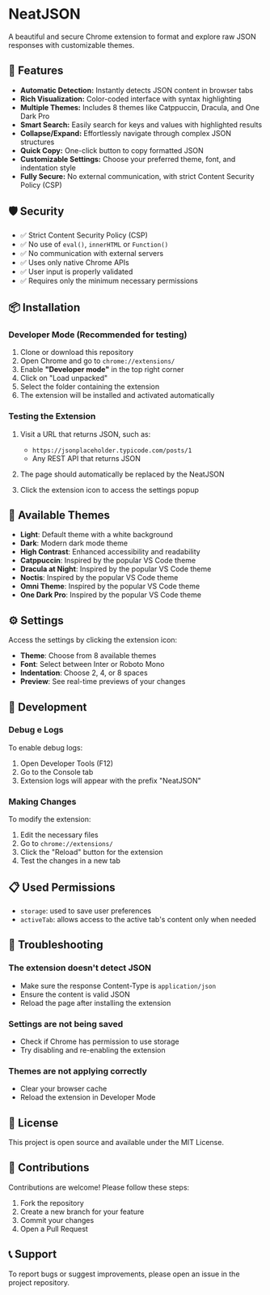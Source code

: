 # NeatJSON

A beautiful and secure Chrome extension to format and explore raw JSON responses with customizable themes.

## 🚀 Features

- **Automatic Detection:** Instantly detects JSON content in browser tabs
- **Rich Visualization:** Color-coded interface with syntax highlighting
- **Multiple Themes:** Includes 8 themes like Catppuccin, Dracula, and One Dark Pro
- **Smart Search:** Easily search for keys and values with highlighted results
- **Collapse/Expand:** Effortlessly navigate through complex JSON structures
- **Quick Copy:** One-click button to copy formatted JSON
- **Customizable Settings:** Choose your preferred theme, font, and indentation style
- **Fully Secure:** No external communication, with strict Content Security Policy (CSP)

## 🛡️ Security

- ✅ Strict Content Security Policy (CSP)
- ✅ No use of `eval()`, `innerHTML` or `Function()`
- ✅ No communication with external servers
- ✅ Uses only native Chrome APIs
- ✅ User input is properly validated
- ✅ Requires only the minimum necessary permissions

## 📦 Installation

### Developer Mode (Recommended for testing)

1. Clone or download this repository
2. Open Chrome and go to `chrome://extensions/`
3. Enable **"Developer mode"** in the top right corner
4. Click on "Load unpacked"
5. Select the folder containing the extension
6. The extension will be installed and activated automatically

### Testing the Extension

1. Visit a URL that returns JSON, such as:
   - `https://jsonplaceholder.typicode.com/posts/1`
   - Any REST API that returns JSON

2. The page should automatically be replaced by the NeatJSON

3. Click the extension icon to access the settings popup

## 🎨 Available Themes

- **Light**: Default theme with a white background
- **Dark**: Modern dark mode theme
- **High Contrast**: Enhanced accessibility and readability
- **Catppuccin**: Inspired by the popular VS Code theme
- **Dracula at Night**: Inspired by the popular VS Code theme
- **Noctis**: Inspired by the popular VS Code theme
- **Omni Theme**: Inspired by the popular VS Code theme
- **One Dark Pro**: Inspired by the popular VS Code theme

## ⚙️ Settings

Access the settings by clicking the extension icon:

- **Theme**: Choose from 8 available themes
- **Font**: Select between Inter or Roboto Mono
- **Indentation**: Choose 2, 4, or 8 spaces
- **Preview**: See real-time previews of your changes

## 🔧 Development

### Debug e Logs

To enable debug logs:

1. Open Developer Tools (F12)
2. Go to the Console tab
3. Extension logs will appear with the prefix "NeatJSON"

### Making Changes

To modify the extension:

1. Edit the necessary files
2. Go to `chrome://extensions/`
3. Click the "Reload" button for the extension
4. Test the changes in a new tab

## 📋 Used Permissions

- `storage`: used to save user preferences
- `activeTab`: allows access to the active tab's content only when needed

## 🐛 Troubleshooting

### The extension doesn't detect JSON

- Make sure the response Content-Type is `application/json`
- Ensure the content is valid JSON
- Reload the page after installing the extension

### Settings are not being saved

- Check if Chrome has permission to use storage
- Try disabling and re-enabling the extension

### Themes are not applying correctly

- Clear your browser cache
- Reload the extension in Developer Mode

## 📄 License

This project is open source and available under the MIT License.

## 🤝 Contributions

Contributions are welcome! Please follow these steps:

1. Fork the repository
2. Create a new branch for your feature
3. Commit your changes
4. Open a Pull Request

## 📞 Support

To report bugs or suggest improvements, please open an issue in the project repository.
